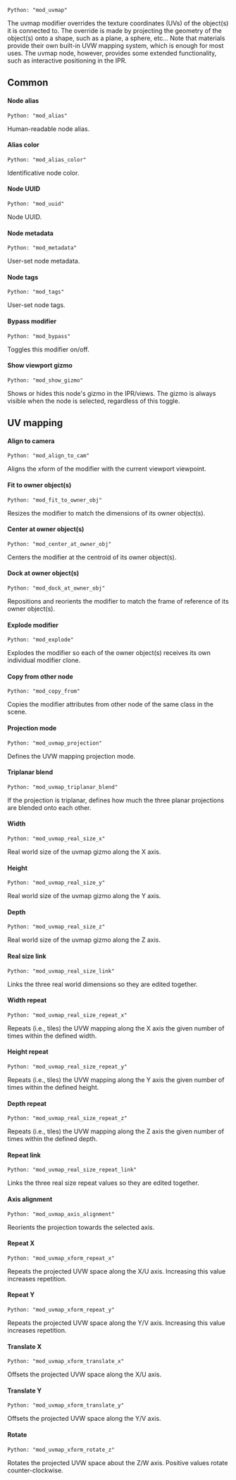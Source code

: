 `Python: "mod_uvmap"`

The uvmap modifier overrides the texture coordinates (UVs) of the object(s) it is connected to. The override is made by projecting the geometry of the object(s) onto a shape, such as a plane, a sphere, etc... Note that materials provide their own built-in UVW mapping system, which is enough for most uses. The uvmap node, however, provides some extended functionality, such as interactive positioning in the IPR.
## Common

#### Node alias
`Python: "mod_alias"`

Human-readable node alias.

#### Alias color
`Python: "mod_alias_color"`

Identificative node color.

#### Node UUID
`Python: "mod_uuid"`

Node UUID.

#### Node metadata
`Python: "mod_metadata"`

User-set node metadata.

#### Node tags
`Python: "mod_tags"`

User-set node tags.

#### Bypass modifier
`Python: "mod_bypass"`

Toggles this modifier on/off.

#### Show viewport gizmo
`Python: "mod_show_gizmo"`

Shows or hides this node's gizmo in the IPR/views. The gizmo is always visible when the node is selected, regardless of this toggle.

## UV mapping

#### Align to camera
`Python: "mod_align_to_cam"`

Aligns the xform of the modifier with the current viewport viewpoint.

#### Fit to owner object(s)
`Python: "mod_fit_to_owner_obj"`

Resizes the modifier to match the dimensions of its owner object(s).

#### Center at owner object(s)
`Python: "mod_center_at_owner_obj"`

Centers the modifier at the centroid of its owner object(s).

#### Dock at owner object(s)
`Python: "mod_dock_at_owner_obj"`

Repositions and reorients the modifier to match the frame of reference of its owner object(s).

#### Explode modifier
`Python: "mod_explode"`

Explodes the modifier so each of the owner object(s) receives its own individual modifier clone.

#### Copy from other node
`Python: "mod_copy_from"`

Copies the modifier attributes from other node of the same class in the scene.

#### Projection mode
`Python: "mod_uvmap_projection"`

Defines the UVW mapping projection mode.

#### Triplanar blend
`Python: "mod_uvmap_triplanar_blend"`

If the projection is triplanar, defines how much the three planar projections are blended onto each other.

#### Width
`Python: "mod_uvmap_real_size_x"`

Real world size of the uvmap gizmo along the X axis.

#### Height
`Python: "mod_uvmap_real_size_y"`

Real world size of the uvmap gizmo along the Y axis.

#### Depth
`Python: "mod_uvmap_real_size_z"`

Real world size of the uvmap gizmo along the Z axis.

#### Real size link
`Python: "mod_uvmap_real_size_link"`

Links the three real world dimensions so they are edited together.

#### Width repeat
`Python: "mod_uvmap_real_size_repeat_x"`

Repeats (i.e., tiles) the UVW mapping along the X axis the given number of times within the defined width.

#### Height repeat
`Python: "mod_uvmap_real_size_repeat_y"`

Repeats (i.e., tiles) the UVW mapping along the Y axis the given number of times within the defined height.

#### Depth repeat
`Python: "mod_uvmap_real_size_repeat_z"`

Repeats (i.e., tiles) the UVW mapping along the Z axis the given number of times within the defined depth.

#### Repeat link
`Python: "mod_uvmap_real_size_repeat_link"`

Links the three real size repeat values so they are edited together.

#### Axis alignment
`Python: "mod_uvmap_axis_alignment"`

Reorients the projection towards the selected axis.

#### Repeat X
`Python: "mod_uvmap_xform_repeat_x"`

Repeats the projected UVW space along the X/U axis. Increasing this value increases repetition.

#### Repeat Y
`Python: "mod_uvmap_xform_repeat_y"`

Repeats the projected UVW space along the Y/V axis. Increasing this value increases repetition.

#### Translate X
`Python: "mod_uvmap_xform_translate_x"`

Offsets the projected UVW space along the X/U axis.

#### Translate Y
`Python: "mod_uvmap_xform_translate_y"`

Offsets the projected UVW space along the Y/V axis.

#### Rotate
`Python: "mod_uvmap_xform_rotate_z"`

Rotates the projected UVW space about the Z/W axis. Positive values rotate counter-clockwise.

